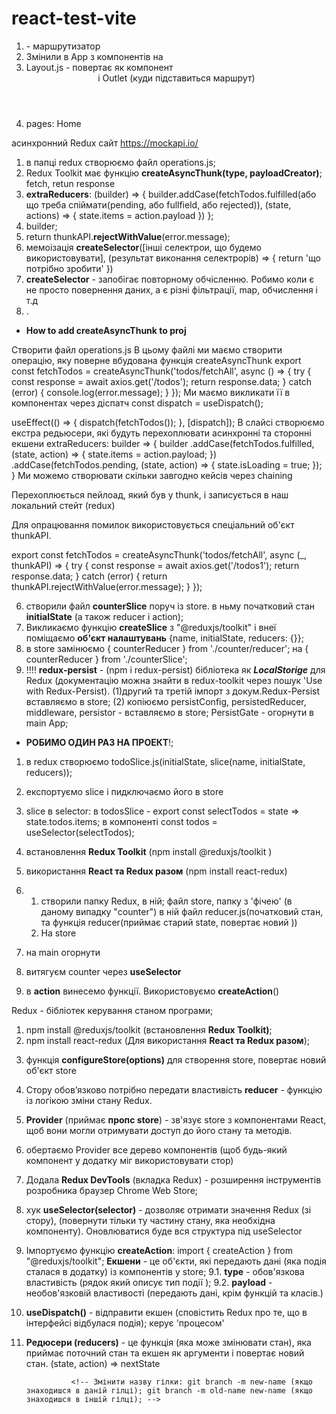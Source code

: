# react-test-vite

<!-- <!-- 8 модуль - 1 частина Token, Login-> -->

1. <BrouserRouter><App/></BrouserRouter> - маршрутизатор
2. Змінили в App з компонентів на <Routes><Route path='/' element={}></Route></Routes>
3. Layout.js - повертає як компонент <Header> і Outlet (куди підставиться маршрут)
4. pages: Home
<!----------- Delete ------ -->

асинхронний Redux сайт https://mockapi.io/

<!-- 7 модуль - 1 частина -->

1.  в папці redux створюємо файл operations.js;
2.  Redux Toolkit має функцію **createAsyncThunk(type, payloadCreator)**; fetch,
    retun response
3.  **extraReducers**: (builder) => { builder.addCase(fetchTodos.fulfilled(або
    що треба спіймати(pending, або fullfield, або rejected)), (state, actions)
    => { state.items = action.payload }) };
4.  builder;
5.  return thunkAPI.**rejectWithValue**(error.message);
6.  мемоізація **createSelector**([інші селектрои, що будемо використовувати], (результат виконання селектрорів) => {
    return 'що потрібно зробити'
    })
7.  **createSelector** - запобігає повторному обчісленню. Робимо коли є не просто повернення даних, а є різні фільтрації, map, обчислення і т.д
8.  . <!--**\*\***-- План --**\*\*\*** -->

- **How to add createAsyncThunk to proj**

Створити файл operations.js В цьому файлі ми маємо створити операцію, яку
поверне вбудована функція createAsyncThunk export const fetchTodos =
createAsyncThunk('todos/fetchAll', async () => { try { const response = await
axios.get('/todos'); return response.data; } catch (error) {
console.log(error.message); } }); Ми маємо викликати її в компонентах через
діспатч const dispatch = useDispatch();

useEffect(() => { dispatch(fetchTodos()); }, [dispatch]); В слайсі створюємо
екстра редьюсери, які будуть перехоплювати асинхронні та сторонні екшени
extraReducers: builder => { builder .addCase(fetchTodos.fulfilled, (state,
action) => { state.items = action.payload; }) .addCase(fetchTodos.pending,
(state, action) => { state.isLoading = true; }); } Ми можемо створювати скільки
завгодно кейсів через chaining

Перехоплюється пейлоад, який був у thunk, і записується в наш локальний стейт
(redux)

Для опрацювання помилок використовується спеціальний об'єкт thunkAPI.

export const fetchTodos = createAsyncThunk('todos/fetchAll', async (\_,
thunkAPI) => { try { const response = await axios.get('/todos1'); return
response.data; } catch (error) { return thunkAPI.rejectWithValue(error.message);
} }); <!--  -->

<!-- ===========6 модуль - 2 частина==========================  -->

6.  створили файл **counterSlice** поруч із store. в ньму початковий стан
    **initialState** (а також reducer і action);
7.  Викликаємо функцію **createSlice** з "@reduxjs/toolkit" і внеї поміщаємо
    **об'єкт налаштувань** {name, initialState, reducers: {}};
8.  в store замінюємо { counterReducer } from './counter/reducer'; на {
    counterReducer } from './counterSlice';
9.  !!!! **redux-persist** - (npm i redux-persist) бібліотека як
    **_LocalStorige_** для Redux (документацію можна знайти в redux-toolkit
    через пошук 'Use with Redux-Persist). (1)другий та третій імпорт з
    докум.Redux-Persist вставляємо в store; (2) копіюємо persistConfig,
    persistedReducer, middleware, persistor - вставляємо в store; PersistGate -
    огорнути в main App;

- **РОБИМО ОДИН РАЗ НА ПРОЕКТ**!;

<!-- =====Todo==== -->

1. в redux створюємо todoSlice.js(initialState, slice(name, initialState,
   reducers));
2. експортуємо slice і пидключаємо його в store
3. slice в selector: в todosSlice - export const selectTodos = state =>
   state.todos.items; в компоненті const todos = useSelector(selectTodos);
   <!--  -->
   <!--  -->
   <!-- ===========6 модуль - 1 частина========================== -->

4. встановлення **Redux Toolkit** (npm install @reduxjs/toolkit )
5. використання **React та Redux разом** (npm install react-redux)
6. 1. створили папку Redux, в ній; файл store, папку з 'фічею' (в даному випадку
      "counter") в ній файл reducer.js(початковий стан, та функція
      reducer(приймає старий state, повертає новий ))
   2. На store
7. на main огорнути **<Provider store={store}>**
8. витягуєм counter через **useSelector**
9. в **action** винесемо функції. Використовуємо **createAction**()
<!-- =9=9=9=9=9=9=9=99=9=9=9=9=9=9=9=9=9=9=9=9 -->

Redux - бібліотек керування станом програми;

1.  npm install @reduxjs/toolkit (встановлення **Redux Toolkit)**;
2.  npm install react-redux (Для використання **React та Redux разом**);
<!--  -->
3.  функція **configureStore(options)** для створення store, повертає новий
    об'єкт store
4.  Стору обов’язково потрібно передати властивість **reducer** - функцію із
    логікою зміни стану Redux.
5.  **Provider** (приймає **пропс store**) - зв'язує store з компонентами React,
    щоб вони могли отримувати доступ до його стану та методів.
6.  обертаємо Provider все дерево компонентів (щоб будь-який компонент у додатку
    міг використовувати стор)
7.  Додала **Redux DevTools** (вкладка Redux) - розширення інструментів
    розробника браузер Chrome Web Store;
8.  хук **useSelector(selector)** - дозволяє отримати значення Redux (зі стору),
    (повернути тільки ту частину стану, яка необхідна компоненту). Оновлюватися
    буде вся структура під useSelector
9.  Імпортуємо функцію **createAction**: import { createAction } from
    "@reduxjs/toolkit"; **Екшени** - це об'єкти, які передають дані (яка подія
    сталася в додатку) із компонентів у store; 9.1. **type** - обов'язкова
    властивість (рядок який описує тип події ); 9.2. **payload** -
    необов'язковій властивості (передають дані, крім функцій та класів.)
    <!-- const reduxAction = {
      type: "Action type",
      payload: "Payload value",
    }; -->
10. **useDispatch()** - відправити екшен (сповістить Redux про те, що в
    інтерфейсі відбулася подія); керує 'процесом'

    <!-- 1-10: Ми спроектували стан програми, пов'язали компоненти та стор, додали відправлення екшенів.  -->

<!--  логіка зміни стану Redux. -->

11. **Редюсери (reducers)** - це функція (яка може змінювати стан), яка приймає
    поточний стан та екшен як аргументи і повертає новий стан. (state, action)
    => nextState
       <!-- rafce - 'розгорнути' компонент -->

                  <!-- Змінити назву гілки: git branch -m new-name (якщо знаходишся в даній гілці); git branch -m old-name new-name (якщо знаходишся в іншій гілці); -->
